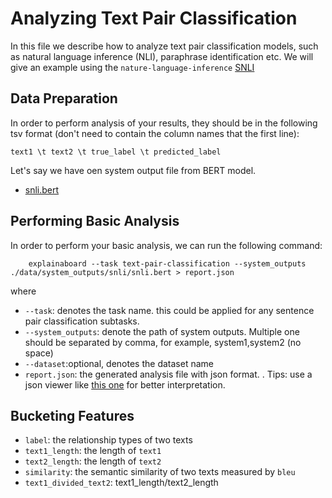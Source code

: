 # Analyzing Text Pair Classification


In this file we describe how to analyze text pair classification models,
such as natural language inference (NLI), paraphrase identification etc.
We will give an example using the `nature-language-inference` 
[SNLI](https://nlp.stanford.edu/projects/snli/)

## Data Preparation

In order to perform analysis of your results, they should be in the following
tsv format (don't need to contain the column names that the first line):

```
text1 \t text2 \t true_label \t predicted_label
```

Let's say we have oen system output file from BERT model. 
* [snli.bert](https://github.com/ExpressAI/ExplainaBoard/blob/main/data/system_outputs/snli/snli.bert) 



## Performing Basic Analysis

In order to perform your basic analysis, we can run the following command:

```shell
    explainaboard --task text-pair-classification --system_outputs ./data/system_outputs/snli/snli.bert > report.json
```
where
* `--task`: denotes the task name. this could be applied for any sentence pair classification subtasks.
* `--system_outputs`: denote the path of system outputs. Multiple one should be 
  separated by comma, for example, system1,system2 (no space)
* `--dataset`:optional, denotes the dataset name
* `report.json`: the generated analysis file with json format. . Tips: use a json viewer
                  like [this one](http://jsonviewer.stack.hu/) for better interpretation.



## Bucketing Features
* `label`: the relationship types of two texts
* `text1_length`: the length of `text1`
* `text2_length`: the length of `text2`
* `similarity`: the semantic similarity of two texts measured by `bleu`
* `text1_divided_text2`: text1_length/text2_length